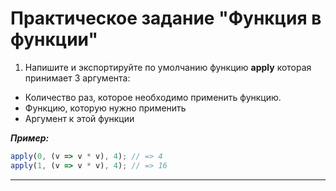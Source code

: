 # Практическое задание "Функция в функции"

1. Напишите и экспортируйте по умолчанию функцию __apply__ которая принимает 3 аргумента:
  - Количество раз, которое необходимо применить функцию.
  - Функцию, которую нужно применить
  - Аргумент к этой функции


__*Пример:*__

```js
apply(0, (v => v * v), 4); // => 4
apply(1, (v => v * v), 4); // => 16
```

---